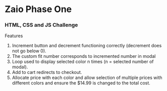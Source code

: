 # Zaio Phase One
### HTML, CSS and JS Challenge

Features
1. Increment button and decrement functioning correctly (decrement does not go below 0).
2. The custom fit number corresponds to incremented number in modal
3. Loop used to display selected color n times (n = selected number of modal).
4. Add to cart redirects to checkout.
5. Allocate price with each color and allow selection of multiple prices with different colors and ensure the $14.99 is changed to the total cost.

